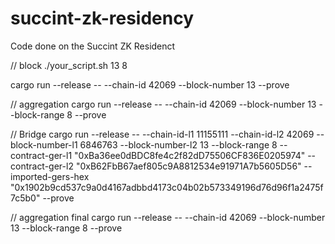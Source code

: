 # succint-zk-residency

Code done on the Succint ZK Residenct


// block
./your_script.sh 13 8

cargo run --release -- --chain-id 42069 --block-number 13 --prove 

// aggregation
cargo run --release -- --chain-id 42069 --block-number 13 --block-range 8 --prove 

// Bridge
cargo run --release -- --chain-id-l1 11155111 --chain-id-l2 42069 --block-number-l1 6846763 --block-number-l2 13 --block-range 8 --contract-ger-l1 "0xBa36ee0dBDC8fe4c2f82dD75506CF836E0205974" --contract-ger-l2 "0xB62FbB67aef805c9A8812534e91971A7b5605D56" --imported-gers-hex "0x1902b9cd537c9a0d4167adbbd4173c04b02b573349196d76d96f1a2475f7c5b0" --prove 


// aggregation final
cargo run --release -- --chain-id 42069 --block-number 13 --block-range 8 --prove 


